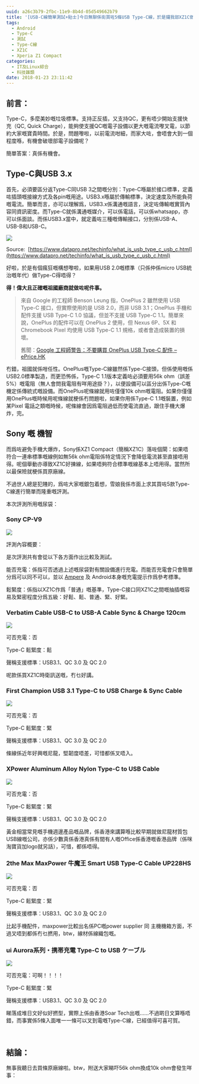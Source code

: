 ```yaml
---
uuid: a26c3b79-2fbc-11e9-8b4d-05d549662b79
title: '[USB-C線簡單測試+貼士]今日無聊係街買咗5條USB Type-C線，於是攞我部XZ1C做測試'
tags:
  - Android
  - Type-C
  - 測試
  - Type-C線
  - XZ1C
  - Xperia Z1 Compact
categories:
  - IT及Linux綜合
  - 科技雜類
date: 2018-01-23 23:11:42
---
```


## 前言：

Type-C，多麼美妙嘅垃圾標準。支持正反插，又支持QC，更有唔少開始支援快充（QC, Quick Charge），能夠使支援QC嘅電子設備以更大嘅電流嚟叉電，以節約大家嘅寶貴時間。於是，問題嚟啦，以前電流咁細，而家大咗，會唔會大到一個程度喺，有機會破壞部電子設備呢？

簡單答案：真係有機會。

## Type-C與USB 3.x

首先，必須要區分返Type-C同USB 3之間嘅分別：Type-C喺屬於接口標準，定義咗插頭嘅接線方式及各pin嘅用途。USB3.x喺屬於傳輸標準，決定速度及所能負荷嘅電流。簡單而言，亦可以理解爲，USB3.x係溝通嘅語言，決定咗傳輸嘅實質內容同資訊密度。而Type-C就係溝通嘅媒介，可以係電話，可以係whatsapp，亦可以係面談。而係USB3.x當中，就定義咗三種嘅傳輸接口，分別係USB-A、USB-B和USB-C。

![](https://www.datapro.net/images/usb_types.jpg)

Source:  [https://www.datapro.net/techinfo/what_is_usb_type_c_usb_c.html](https://www.datapro.net/techinfo/what_is_usb_type_c_usb_c.html)

好啦，於是有個瘋狂嘅構想嚟啦，如果用USB 2.0嘅標準（只係仲係micro USB統治嘅年代）做Type-C得唔得？

**得！偉大且正確嘅祖國廠商就做咗呢件事。**

> 來自 Google 的工程師 Benson Leung 指，OnePlus 2 雖然使用 USB Type-C 接口，但實際使用的是 USB 2.0，而非 USB 3.1；OnePlus 手機和配件支援 USB Type-C 1.0 協議，但並不支援 USB Type-C 1.1。簡單來說，OnePlus 的配件可以在 OnePlus 2 使用，但 Nexus 6P、5X 和 Chromebook Pixel 均使用 USB Type-C 1.1 規格，或者會造成裝置的損壞。
>
> 舊聞：[​Google 工程師警告：不要購買 OnePlus USB Type-C 配件 &#8211; ePrice.HK](http://www.eprice.com.hk/mobile/talk/4988/203848/)

冇錯，祖國就係咁任性。OnePlus嘅Type-C線雖然係Type-C接頭，但係使用嘅係USB2.0標準製造，而更恐怖係，Type-C 1.1版本定義咗必須要用56k ohm（誤差5%）嘅電阻（無人會問我電阻有咩用途掛？），以便設備可以區分出係Type-C嘅機定係傳統式嘅設備。而OnePlus呢條線就用咗僅僅10k ohm嘅電阻。如果你僅僅用OnePlus嘅時候用呢條線就梗係冇問題啦，如果你用係Type-C 1.1嘅裝置，例如某Pixel 電話之類嘅時候，呢條線會因爲電阻過低而使電流直過，跟住手機大爆炸，完。

## Sony 嘅 機智

而爲咗避免手機大爆炸，Sony係XZ1 Compact（簡稱XZ1C）落咗個閘：如果唔符合一連串標準嘅線例如無56k ohm電阻係特定情況下會降低電流甚至直接唔用得。呢個舉動亦導致XZ1C好揀線，如果唔夠符合標準嘅線基本上唔用得。當然所以最保險就梗係買原廠線。

不過世人總是犯賤的，爲咗大家嘅銀包着想，雪娘我係市面上求其買咗5款Type-C線進行簡單而隆重嘅評測。

本次評測所用嘅尿袋：

### Sony CP-V9

[![](https://tto.moe/blog/wp-content/uploads/2018/01/Screen-Shot-2018-01-23-at-22.18.15--300x138.png)](https://tto.moe/blog/wp-content/uploads/2018/01/Screen-Shot-2018-01-23-at-22.18.15-.png)

評測內容概要：

是次評測共有會從以下各方面作出比較及測試。

能否充電：係指可否透過上述嘅尿袋對有關設備進行充電。而能否充電會只會簡單分爲可以同不可以，並以 [Ampere](https://play.google.com/store/apps/details?id=com.gombosdev.ampere) 及 Android本身嘅充電提示作爲參考標準。

鬆緊度：係指以XZ1C作爲「普通」嘅基準，Type-C接口同XZ1C之間嘅抽插嘅容易及緊密程度分爲五級：好鬆、鬆、普通、緊、好緊。

### Verbatim Cable USB-C to USB-A Cable Sync &amp; Charge 120cm

[![](https://tto.moe/blog/wp-content/uploads/2018/01/photo_2018-01-23_22-15-06-169x300.jpg)](https://tto.moe/blog/wp-content/uploads/2018/01/photo_2018-01-23_22-15-06.jpg)

可否充電：否

Type-C 鬆緊度：鬆

聲稱支援標準：USB3.1、QC 3.0 及 QC 2.0

呢款係買XZ1C時衛訊送嘅，冇乜好講。

### First Champion USB 3.1 Type-C to USB Charge &amp; Sync Cable

[![](https://tto.moe/blog/wp-content/uploads/2018/01/photo_2018-01-23_22-32-00-169x300.jpg)](https://tto.moe/blog/wp-content/uploads/2018/01/photo_2018-01-23_22-32-00.jpg)

可否充電：否

Type-C 鬆緊度：緊

聲稱支援標準：USB3.1、QC 3.0 及 QC 2.0

條線係近年好興嘅尼龍，堅韌度唔差，可惜都係叉唔入。

### XPower Aluminum Alloy Nylon Type-C to USB Cable

[![](https://tto.moe/blog/wp-content/uploads/2018/01/photo_2018-01-23_22-36-48-169x300.jpg)](https://tto.moe/blog/wp-content/uploads/2018/01/photo_2018-01-23_22-36-48.jpg)

可否充電：否

Type-C 鬆緊度：緊

聲稱支援標準：USB3.1、QC 3.0 及 QC 2.0

黃金相當常見嘅手機週邊產品嘅品牌，係香港來講算喺比較早期就做尼龍材質包USB線嘅公司，亦係少數真係香港真係有間有人嘅Office係香港嘅香港品牌（係咪淘寶貨加logo就另話），可惜，都係唔得。

### 2the Max MaxPower 牛魔王 Smart USB Type-C Cable UP228HS

[![](https://tto.moe/blog/wp-content/uploads/2018/01/photo_2018-01-23_22-41-11-169x300.jpg)](https://tto.moe/blog/wp-content/uploads/2018/01/photo_2018-01-23_22-41-11.jpg)

可否充電：否

Type-C 鬆緊度：緊

聲稱支援標準：USB3.1、QC 3.0 及 QC 2.0

比起手機配件，maxpower比較出名係PC嘅power supplier 同 主機機箱方面，不過叉唔到都係冇乜撚用，btw，線材係線織包嘅。

### ui Aurora系列・携帯充電 Type-C to USB ケーブル

![](https://www.yohohongkong.com/images/201703/goods_img/12510_P_1490050975846.png)

可否充電：可啊！！！！

Type-C 鬆緊度：緊

聲稱支援標準：USB3.1、QC 3.0 及 QC 2.0

睇落成堆日文好似好撚型，實際上係由香港Soar Tech出嘅……不過啲日文算喺唔錯，而事實係5條入面唯一一條可以叉到電嘅Type-C線，已經值得可喜可賀。

&nbsp;

## 結論：

無事我聽日去買條原廠線啦。btw，附送大家睇吓56k ohm換成10k ohm會發生咩事：



&nbsp;
